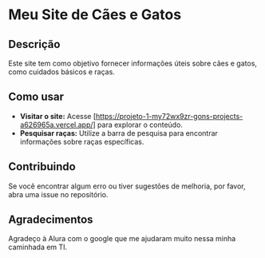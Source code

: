 # Meu Site de Cães e Gatos

## Descrição
Este site tem como objetivo fornecer informações úteis sobre cães e gatos, como cuidados básicos e raças.

## Como usar
* **Visitar o site:** Acesse [https://projeto-1-my72wx9zr-gons-projects-a626965a.vercel.app/] para explorar o conteúdo.
* **Pesquisar raças:** Utilize a barra de pesquisa para encontrar informações sobre raças específicas.

## Contribuindo
Se você encontrar algum erro ou tiver sugestões de melhoria, por favor, abra uma issue no repositório.


## Agradecimentos
Agradeço à Alura com o google que me ajudaram muito nessa minha caminhada em TI.
